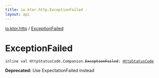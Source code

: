 ```yaml
---
title: io.ktor.http.ExceptionFailed - 
layout: api
---
```


<div class='api-docs-breadcrumbs'><a href="index.html">io.ktor.http</a> / <a href="./-exception-failed.html">ExceptionFailed</a></div>

# ExceptionFailed

<div class="signature"><code><span class="keyword">inline</span> <span class="keyword">val </span><span class="identifier">HttpStatusCode.Companion</span><span class="symbol">.</span><s><span class="identifier">ExceptionFailed</span></s><span class="symbol">: </span><a href="-http-status-code/index.html"><span class="identifier">HttpStatusCode</span></a></code></div>

**Deprecated:** Use ExpectationFailed instead

